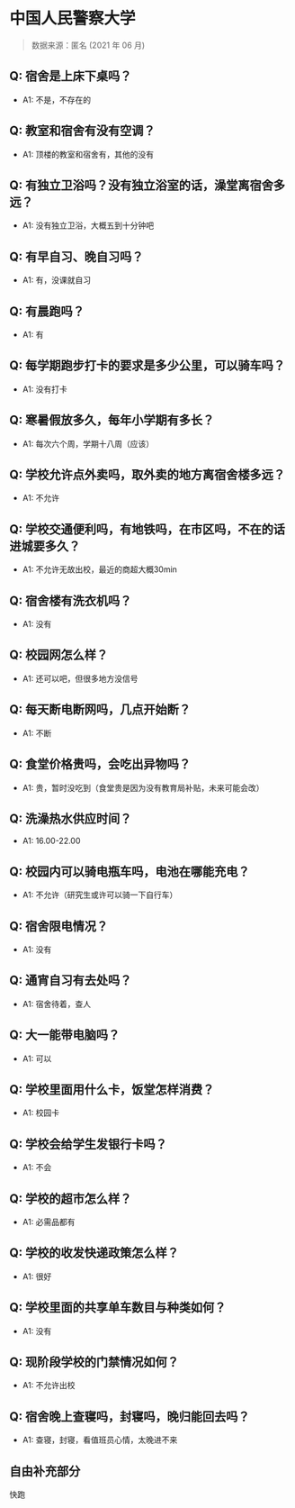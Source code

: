 # 中国人民警察大学

> 数据来源：匿名 (2021 年 06 月)

## Q: 宿舍是上床下桌吗？

- A1: 不是，不存在的

## Q: 教室和宿舍有没有空调？

- A1: 顶楼的教室和宿舍有，其他的没有

## Q: 有独立卫浴吗？没有独立浴室的话，澡堂离宿舍多远？

- A1: 没有独立卫浴，大概五到十分钟吧

## Q: 有早自习、晚自习吗？

- A1: 有，没课就自习

## Q: 有晨跑吗？

- A1: 有

## Q: 每学期跑步打卡的要求是多少公里，可以骑车吗？

- A1: 没有打卡

## Q: 寒暑假放多久，每年小学期有多长？

- A1: 每次六个周，学期十八周（应该）

## Q: 学校允许点外卖吗，取外卖的地方离宿舍楼多远？

- A1: 不允许

## Q: 学校交通便利吗，有地铁吗，在市区吗，不在的话进城要多久？

- A1: 不允许无故出校，最近的商超大概30min

## Q: 宿舍楼有洗衣机吗？

- A1: 没有

## Q: 校园网怎么样？

- A1: 还可以吧，但很多地方没信号

## Q: 每天断电断网吗，几点开始断？

- A1: 不断

## Q: 食堂价格贵吗，会吃出异物吗？

- A1: 贵，暂时没吃到（食堂贵是因为没有教育局补贴，未来可能会改）

## Q: 洗澡热水供应时间？

- A1: 16.00-22.00

## Q: 校园内可以骑电瓶车吗，电池在哪能充电？

- A1: 不允许（研究生或许可以骑一下自行车）

## Q: 宿舍限电情况？

- A1: 没有

## Q: 通宵自习有去处吗？

- A1: 宿舍待着，查人

## Q: 大一能带电脑吗？

- A1: 可以

## Q: 学校里面用什么卡，饭堂怎样消费？

- A1: 校园卡

## Q: 学校会给学生发银行卡吗？

- A1: 不会

## Q: 学校的超市怎么样？

- A1: 必需品都有

## Q: 学校的收发快递政策怎么样？

- A1: 很好

## Q: 学校里面的共享单车数目与种类如何？

- A1: 没有

## Q: 现阶段学校的门禁情况如何？

- A1: 不允许出校

## Q: 宿舍晚上查寝吗，封寝吗，晚归能回去吗？

- A1: 查寝，封寝，看值班员心情，太晚进不来

## 自由补充部分

快跑